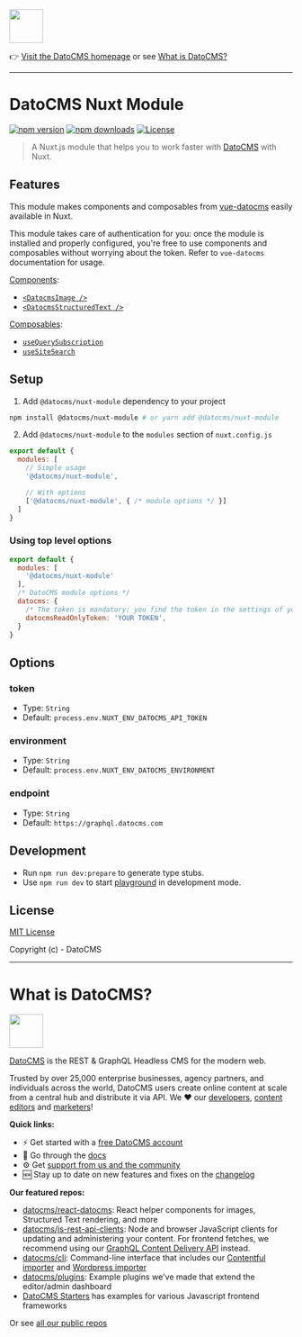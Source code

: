 <!--datocms-autoinclude-header start--><a href="https://www.datocms.com/"><img src="https://www.datocms.com/images/full_logo.svg" height="60"></a>

👉 [Visit the DatoCMS homepage](https://www.datocms.com) or see [What is DatoCMS?](#what-is-datocms)

---

<!--datocms-autoinclude-header end-->

# DatoCMS Nuxt Module

[![npm version][npm-version-src]][npm-version-href]
[![npm downloads][npm-downloads-src]][npm-downloads-href]
[![License][license-src]][license-href]

[npm-version-src]: https://img.shields.io/npm/v/@datocms/nuxt-module/latest.svg
[npm-version-href]: https://npmjs.com/package/@datocms/nuxt-module

[npm-downloads-src]: https://img.shields.io/npm/dt/@datocms/nuxt-module.svg
[npm-downloads-href]: https://npmjs.com/package/@datocms/nuxt-module

[license-src]: https://img.shields.io/npm/l/@datocms/nuxt-module.svg
[license-href]: https://npmjs.com/package/@datocms/nuxt-module

> A Nuxt.js module that helps you to work faster with [DatoCMS](https://www.datocms.com/) with Nuxt.

## Features

This module makes components and composables from [vue-datocms](https://github.com/datocms/vue-datocms) easily available in Nuxt.

This module takes care of authentication for you: once the module is installed and properly configured, you're free to use components and composables without worrying about the token. Refer to `vue-datocms` documentation for usage.

[Components](https://vuejs.org/guide/essentials/component-basics.html):

- [`<DatocmsImage />`](https://github.com/datocms/vue-datocms/tree/master/src/components/Image)
- [`<DatocmsStructuredText />`](https://github.com/datocms/vue-datocms/tree/master/src/components/StructuredText)

[Composables](https://vuejs.org/guide/reusability/composables.html):

- [`useQuerySubscription`](https://github.com/datocms/vue-datocms/tree/master/src/composables/useQuerySubscription)
- [`useSiteSearch`](https://github.com/datocms/vue-datocms/tree/master/src/composables/useSiteSearch)

## Setup

1. Add `@datocms/nuxt-module` dependency to your project

```bash
npm install @datocms/nuxt-module # or yarn add @datocms/nuxt-module
```

2. Add `@datocms/nuxt-module` to the `modules` section of `nuxt.config.js`

```js
export default {
  modules: [
    // Simple usage
    '@datocms/nuxt-module',

    // With options
    ['@datocms/nuxt-module', { /* module options */ }]
  ]
}
```

### Using top level options

```js
export default {
  modules: [
    '@datocms/nuxt-module'
  ],
  /* DatoCMS module options */
  datocms: {
    /* The token is mandatory: you find the token in the settings of your DatoCMS project */
    datocmsReadOnlyToken: 'YOUR TOKEN',
  }
}
```

## Options

### token

- Type: `String`
- Default: `process.env.NUXT_ENV_DATOCMS_API_TOKEN`

### environment

- Type: `String`
- Default: `process.env.NUXT_ENV_DATOCMS_ENVIRONMENT`

### endpoint

- Type: `String`
- Default: `https://graphql.datocms.com`

## Development

- Run `npm run dev:prepare` to generate type stubs.
- Use `npm run dev` to start [playground](./playground) in development mode.

## License

[MIT License](./LICENSE)

Copyright (c) - DatoCMS



<!--datocms-autoinclude-footer start-->
-----------------
# What is DatoCMS?
<a href="https://www.datocms.com/"><img src="https://www.datocms.com/images/full_logo.svg" height="60"></a>

[DatoCMS](https://www.datocms.com/) is the REST & GraphQL Headless CMS for the modern web.

Trusted by over 25,000 enterprise businesses, agency partners, and individuals across the world, DatoCMS users create online content at scale from a central hub and distribute it via API. We ❤️ our [developers](https://www.datocms.com/team/best-cms-for-developers), [content editors](https://www.datocms.com/team/content-creators) and [marketers](https://www.datocms.com/team/cms-digital-marketing)!

**Quick links:**

- ⚡️ Get started with a [free DatoCMS account](https://dashboard.datocms.com/signup)
- 🔖 Go through the [docs](https://www.datocms.com/docs)
- ⚙️ Get [support from us and the community](https://community.datocms.com/)
- 🆕 Stay up to date on new features and fixes on the [changelog](https://www.datocms.com/product-updates)

**Our featured repos:**
- [datocms/react-datocms](https://github.com/datocms/react-datocms): React helper components for images, Structured Text rendering, and more
- [datocms/js-rest-api-clients](https://github.com/datocms/js-rest-api-clients): Node and browser JavaScript clients for updating and administering your content. For frontend fetches, we recommend using our [GraphQL Content Delivery API](https://www.datocms.com/docs/content-delivery-api) instead.
- [datocms/cli](https://github.com/datocms/cli): Command-line interface that includes our [Contentful importer](https://github.com/datocms/cli/tree/main/packages/cli-plugin-contentful) and [Wordpress importer](https://github.com/datocms/cli/tree/main/packages/cli-plugin-wordpress)
- [datocms/plugins](https://github.com/datocms/plugins): Example plugins we've made that extend the editor/admin dashboard
- [DatoCMS Starters](https://www.datocms.com/marketplace/starters) has examples for various Javascript frontend frameworks

Or see [all our public repos](https://github.com/orgs/datocms/repositories?q=&type=public&language=&sort=stargazers)
<!--datocms-autoinclude-footer end-->
